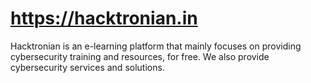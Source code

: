 # https://hacktronian.in

Hacktronian is an e-learning platform that mainly focuses on providing cybersecurity training and resources, for free. We also provide cybersecurity services and solutions.
